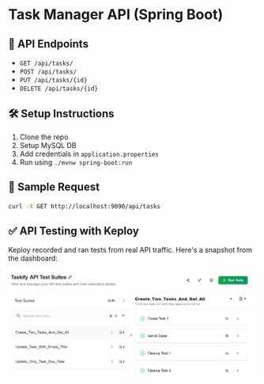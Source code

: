 # Task Manager API (Spring Boot)

## 🔗 API Endpoints

- `GET /api/tasks/`
- `POST /api/tasks/`
- `PUT /api/tasks/{id}`
- `DELETE /api/tasks/{id}`

## 🛠 Setup Instructions

1. Clone the repo
2. Setup MySQL DB
3. Add credentials in `application.properties`
4. Run using `./mvnw spring-boot:run`

## 🧪 Sample Request

```bash
curl -X GET http://localhost:9090/api/tasks
```

## ✅ API Testing with Keploy

Keploy recorded and ran tests from real API traffic. Here's a snapshot from the dashboard:

![Keploy API Test Report](./keploy/test-report.png)

